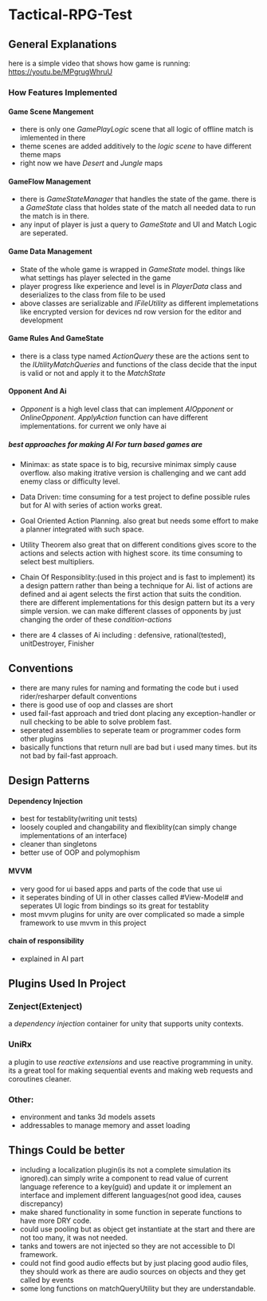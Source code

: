 # Tactical-RPG-Test

## General Explanations

here is a simple video that shows how game is running:
https://youtu.be/MPgrugWhruU

### How Features Implemented

#### Game Scene Mangement
- there is only one *GamePlayLogic* scene that all logic of offline match is imlemented in there
- theme scenes are added additively to the *logic scene*  to have different theme maps
- right now we have  *Desert* and *Jungle* maps


#### GameFlow Management
- there is *GameStateManager* that handles the state of the game. there is a *GameState* class that holdes state of the match all needed data to run the match is in there.
- any input of player is just a query to *GameState* and UI and Match Logic are seperated.



#### Game Data Management

- State of the whole game is wrapped in *GameState* model. things like what settings has player selected in the game
- player progress like experience and level is in *PlayerData*  class and deserializes to the class from file to be used
- above classes are serializable and *IFileUtility* as different implemetations like encrypted version for devices nd row version for the editor and development

#### Game Rules And GameState
- there is a class type named *ActionQuery* these are the actions sent to the *IUtilityMatchQueries* and functions of the class decide that the input is valid or not and apply it to the *MatchState*


#### Opponent And Ai
-  *Opponent* is a high level class that can implement *AIOpponent* or *OnlineOpponent*. *ApplyAction* function can have different implementations. for current we only have ai



##### best approaches for making AI For turn based games are
 - Minimax: as state space is to big, recursive minimax simply cause overflow. also making itrative version is challenging and we cant add enemy class or difficulty level.
 - Data Driven: time consuming for a test project to define possible rules but for AI with series of action works great.
 - Goal Oriented Action Planning. also great but needs some effort to make a planner integrated with such space.
 - Utility Theorem also great that on different conditions gives score to the actions and selects action with highest score. its time consuming to select best multipliers.
 
 - Chain Of Responsiblity:(used in this project and is fast to implement) its a design pattern rather than being a technique for Ai. list of actions are defined and ai agent selects the first action that suits the condition. 
 there are different implementations for this design pattern but its a very simple version. we can make different classes of opponents by just changing the order of these *condition-actions*
- there are 4 classes of Ai including : defensive, rational(tested), unitDestroyer, Finisher

## Conventions
- there are many rules for naming and formating the code but i used rider/resharper default conventions
- there is good use of oop and classes are short
- used fail-fast approach and tried dont placing any exception-handler or null checking to be able to solve problem fast.
- seperated assemblies to seperate team or programmer codes form other plugins
- basically functions that return null are bad but i used many times. but its not bad by fail-fast approach.

## Design Patterns 
#### Dependency Injection
- best for testablity(writing unit tests)
- loosely coupled and changability and flexiblity(can simply change implementations of an interface)
- cleaner than singletons
- better use of OOP and polymophism


#### MVVM
- very good for ui based apps and parts of the code that use ui
- it seperates binding of UI in other classes called #View-Model# and seperates UI logic from bindings so its great for testablity
- most mvvm plugins for unity are over complicated so made a simple framework  to use mvvm in this project

#### chain of responsibility
- explained in AI part




## Plugins Used In Project

### Zenject(Extenject)
a *dependency injection* container for unity that supports unity contexts. 

### UniRx
a plugin to use *reactive extensions* and use reactive programming in unity. 
its a great tool for making sequential events and making web requests and coroutines cleaner.

### Other:
- environment and tanks 3d models assets
- addressables to manage memory and asset loading


## Things Could be better
- including a localization plugin(is its not a complete simulation its ignored).can simply write a component to read value of current language reference to a key(guid) and update it or implement an interface and implement different languages(not good idea, causes discrepancy) 
- make shared functionality in some function  in seperate functions to have more DRY code.
- could use pooling but as object get instantiate at the start and there are not too many, it was not needed.
- tanks and towers are not injected so they are not accessible to DI framework.
- could not find good audio effects but by just placing good audio files, they should work as there are audio sources on objects and they get called by events
- some long functions on matchQueryUtility but they are understandable. 